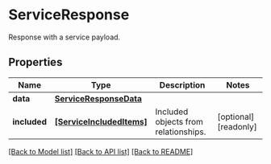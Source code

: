# ServiceResponse

Response with a service payload.
## Properties
Name | Type | Description | Notes
------------ | ------------- | ------------- | -------------
**data** | [**ServiceResponseData**](ServiceResponseData.md) |  | 
**included** | [**[ServiceIncludedItems]**](ServiceIncludedItems.md) | Included objects from relationships. | [optional] [readonly] 

[[Back to Model list]](README.md#documentation-for-models) [[Back to API list]](README.md#documentation-for-api-endpoints) [[Back to README]](README.md)


